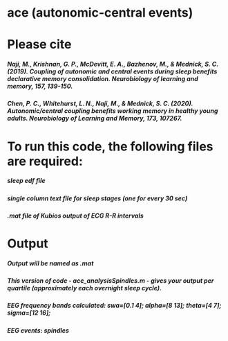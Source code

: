 # ace (autonomic-central events)

# Please cite 
##### Naji, M., Krishnan, G. P., McDevitt, E. A., Bazhenov, M., & Mednick, S. C. (2019). Coupling of autonomic and central events during sleep benefits declarative memory consolidation. Neurobiology of learning and memory, 157, 139-150.

##### Chen, P. C., Whitehurst, L. N., Naji, M., & Mednick, S. C. (2020). Autonomic/central coupling benefits working memory in healthy young adults. Neurobiology of Learning and Memory, 173, 107267.

# To run this code, the following files are required: 
##### sleep edf file
##### single column text file for sleep stages (one for every 30 sec)
##### .mat file of Kubios output of ECG R-R intervals

# Output
##### Output will be named as .mat
##### This version of code - ace_analysisSpindles.m - gives your output per quartile (approximately each overnight sleep cycle).
##### EEG frequency bands calculated: swa=[0.1 4]; alpha=[8 13]; theta=[4 7]; sigma=[12 16];
##### EEG events: spindles
